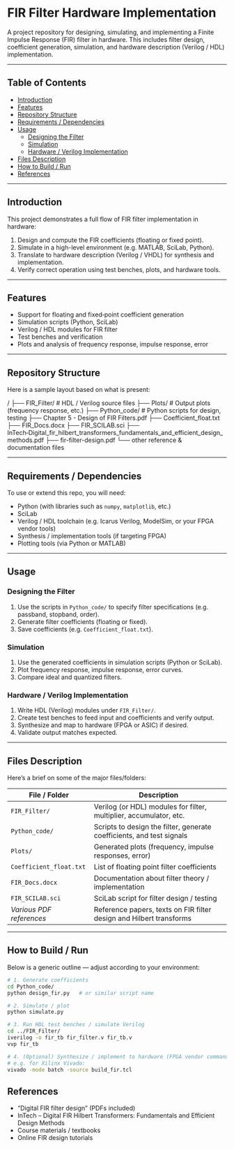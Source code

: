 # FIR Filter Hardware Implementation

A project repository for designing, simulating, and implementing a Finite Impulse Response (FIR) filter in hardware. This includes filter design, coefficient generation, simulation, and hardware description (Verilog / HDL) implementation.

---

## Table of Contents

- [Introduction](#introduction)  
- [Features](#features)  
- [Repository Structure](#repository-structure)  
- [Requirements / Dependencies](#requirements--dependencies)  
- [Usage](#usage)  
  - [Designing the Filter](#designing-the-filter)  
  - [Simulation](#simulation)  
  - [Hardware / Verilog Implementation](#hardware--verilog-implementation)  
- [Files Description](#files-description)  
- [How to Build / Run](#how-to-build--run)  
- [References](#references)  

---

## Introduction

This project demonstrates a full flow of FIR filter implementation in hardware:

1. Design and compute the FIR coefficients (floating or fixed point).  
2. Simulate in a high-level environment (e.g. MATLAB, SciLab, Python).  
3. Translate to hardware description (Verilog / VHDL) for synthesis and implementation.  
4. Verify correct operation using test benches, plots, and hardware tools.

---

## Features

- Support for floating and fixed‑point coefficient generation  
- Simulation scripts (Python, SciLab)  
- Verilog / HDL modules for FIR filter  
- Test benches and verification  
- Plots and analysis of frequency response, impulse response, error  

---

## Repository Structure

Here is a sample layout based on what is present:

/
├── FIR_Filter/ # HDL / Verilog source files
├── Plots/ # Output plots (frequency response, etc.)
├── Python_code/ # Python scripts for design, testing
├── Chapter 5 - Design of FIR Filters.pdf
├── Coefficient_float.txt
├── FIR_Docs.docx
├── FIR_SCILAB.sci
├── InTech‑Digital_fir_hilbert_transformers_fundamentals_and_efficient_design_methods.pdf
├── fir-filter-design.pdf
└── other reference & documentation files


---

## Requirements / Dependencies

To use or extend this repo, you will need:

- Python (with libraries such as `numpy`, `matplotlib`, etc.)  
- SciLab  
- Verilog / HDL toolchain (e.g. Icarus Verilog, ModelSim, or your FPGA vendor tools)  
- Synthesis / implementation tools (if targeting FPGA)  
- Plotting tools (via Python or MATLAB)  

---

## Usage

### Designing the Filter

1. Use the scripts in `Python_code/` to specify filter specifications (e.g. passband, stopband, order).  
2. Generate filter coefficients (floating or fixed).  
3. Save coefficients (e.g. `Coefficient_float.txt`).

### Simulation

1. Use the generated coefficients in simulation scripts (Python or SciLab).  
2. Plot frequency response, impulse response, error curves.  
3. Compare ideal and quantized filters.

### Hardware / Verilog Implementation

1. Write HDL (Verilog) modules under `FIR_Filter/`.  
2. Create test benches to feed input and coefficients and verify output.  
3. Synthesize and map to hardware (FPGA or ASIC) if desired.  
4. Validate output matches expected.

---

## Files Description

Here’s a brief on some of the major files/folders:

| File / Folder | Description |
|----------------|-------------|
| `FIR_Filter/` | Verilog (or HDL) modules for filter, multiplier, accumulator, etc. |
| `Python_code/` | Scripts to design the filter, generate coefficients, and test signals |
| `Plots/` | Generated plots (frequency, impulse responses, error) |
| `Coefficient_float.txt` | List of floating point filter coefficients |
| `FIR_Docs.docx` | Documentation about filter theory / implementation |
| `FIR_SCILAB.sci` | SciLab script for filter design / testing |
| *Various PDF references* | Reference papers, texts on FIR filter design and Hilbert transforms |

---

## How to Build / Run

Below is a generic outline — adjust according to your environment:

```bash
# 1. Generate coefficients
cd Python_code/
python design_fir.py   # or similar script name

# 2. Simulate / plot
python simulate.py

# 3. Run HDL test benches / simulate Verilog
cd ../FIR_Filter/
iverilog -o fir_tb fir_filter.v fir_tb.v
vvp fir_tb

# 4. (Optional) Synthesize / implement to hardware (FPGA vendor commands)
# e.g. for Xilinx Vivado:
vivado -mode batch -source build_fir.tcl
```
## References

- “Digital FIR filter design” (PDFs included)
- InTech – Digital FIR Hilbert Transformers: Fundamentals and Efficient Design Methods
- Course materials / textbooks
- Online FIR design tutorials
